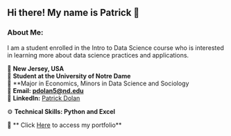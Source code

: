 ## Hi there! My name is Patrick 👋

### About Me: 

  I am a student enrolled in the Intro to Data Science course who is interested in learning more about data science practices and applications.

  📍 **New Jersey, USA**   
  🏫 **Student at the University of Notre Dame**   
  📝 **Major in Economics, Minors in Data Science and Sociology   
  📧 **Email: pdolan5@nd.edu**    
  🔗 **LinkedIn:** [Patrick Dolan](www.linkedin.com/in/patrick-dolan-7923412a9)    

  ⚙️ **Technical Skills: Python and Excel**

  📁 ** Click [Here]() to access my portfolio**

<!--
**pdolan32/pdolan32** is a ✨ _special_ ✨ repository because its `README.md` (this file) appears on your GitHub profile.

Here are some ideas to get you started:

- 🔭 I’m currently working on ...
- 🌱 I’m currently learning ...
- 👯 I’m looking to collaborate on ...
- 🤔 I’m looking for help with ...
- 💬 Ask me about ...
- 📫 How to reach me: ...
- 😄 Pronouns: ...
- ⚡ Fun fact: ...
-->
